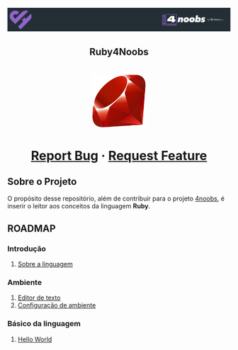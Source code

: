<p align="center">
  <a href="https://github.com/he4rt/4noobs" target="_blank">
    <img src="./assets/header_4noobs.svg">
  </a>
</p>

<p align="center">
  <h2 align="center">Ruby4Noobs</h2>

  <h1 align="center"><img src="./assets/ruby.svg" alt="Imagem da linguagem" width="120"><h1>
  
  <p align="center">
    <a href="https://github.com/pgjbz/rust4noobs/issues/new">Report Bug</a>
    ·
    <a href="https://github.com/pgjbz/rust4noobs/issues/new">Request Feature</a>
  </p>
</p>

## Sobre o Projeto

O propósito desse repositório, além de contribuir para o projeto [4noobs](https://github.com/he4rt/4noobs), é inserir o leitor aos conceitos da linguagem **Ruby**.

## ROADMAP

### Introdução

1. [Sobre a linguagem](src/1-Introdução/1-sobre-a-linguagem.md)

### Ambiente

1. [Editor de texto](src/2-Ambiente/1-editor-de-texto.md)
2. [Configuração de ambiente](src/2-Ambiente/2-configuracao-de-ambiente.md)

### Básico da linguagem

1. [Hello World](src/3-Basico%20da%20Linguagem/hello-world.md)
